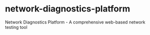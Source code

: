 # network-diagnostics-platform
Network Diagnostics Platform - A comprehensive web-based network testing tool
